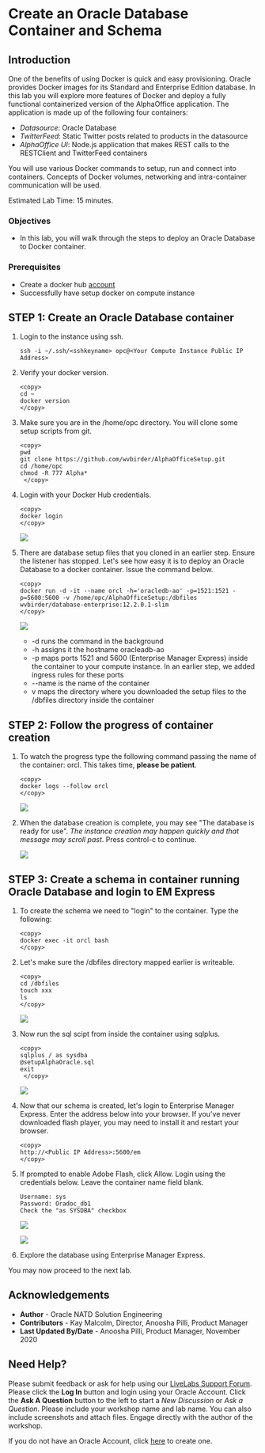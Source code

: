 # Create an Oracle Database Container and Schema

## Introduction

One of the benefits of using Docker is quick and easy provisioning.  Oracle provides Docker images for its Standard and Enterprise Edition database.  In this lab you will explore more features of Docker and deploy a fully functional containerized version of the AlphaOffice application. The application is made up of the following four containers:

- *Datasource*: Oracle Database
- *TwitterFeed*: Static Twitter posts related to products in the datasource
- *AlphaOffice UI*: Node.js application that makes REST calls to the RESTClient and TwitterFeed containers

You will use various Docker commands to setup, run and connect into containers. Concepts of Docker volumes, networking and intra-container communication will be used.

Estimated Lab Time: 15 minutes.

### Objectives

- In this lab, you will walk through the steps to deploy an Oracle Database to Docker container.

### Prerequisites

* Create a docker hub [account](http://hub.docker.com)
* Successfully have setup docker on compute instance

## **STEP 1:** Create an Oracle Database container

1. Login to the instance using ssh.

    ````
    ssh -i ~/.ssh/<sshkeyname> opc@<Your Compute Instance Public IP Address>
    ````

2.  Verify your docker version.

    ````
    <copy>
    cd ~
    docker version
    </copy>
    ````
3.  Make sure you are in the /home/opc directory.  You will clone some setup scripts from git.
    ````
    <copy>
    pwd
    git clone https://github.com/wvbirder/AlphaOfficeSetup.git
    cd /home/opc
    chmod -R 777 Alpha*
     </copy>
    ````

4.  Login with your Docker Hub credentials.

    ````
    <copy>
    docker login
    </copy>
    ````

    ![](images/section5step2.png " ")

5.  There are database setup files that you cloned in an earlier step.   Ensure the listener has stopped.  Let's see how easy it is to deploy an Oracle Database to a docker container.  Issue the command below.

    ````
    <copy>
    docker run -d -it --name orcl -h='oracledb-ao' -p=1521:1521 -p=5600:5600 -v /home/opc/AlphaOfficeSetup:/dbfiles wvbirder/database-enterprise:12.2.0.1-slim
    </copy>
    ````

    ![](images/section5step3.png " ")

    - -d runs the command in the background
    - -h assigns it the hostname oracleadb-ao
    - -p maps ports 1521 and 5600 (Enterprise Manager Express) inside the container to your compute instance. In an earlier step, we added ingress rules for these ports
    - --name is the name of the container
    - v maps the directory where you downloaded the setup files to the /dbfiles directory inside the container

## **STEP 2:** Follow the progress of container creation

1.  To watch the progress type the following command passing the name of the container:  orcl.  This takes time, **please be patient**.

    ````
    <copy>
    docker logs --follow orcl
    </copy>
    ````

    ![](images/section5step4.png " ")

2.  When the database creation is complete, you may see "The database is ready for use". *The instance creation may happen quickly and that message may scroll past*. Press control-c to continue.

    ![](images/section5step4b.png " ")


## **STEP 3:** Create a schema in container running Oracle Database and login to EM Express

1.  To create the schema we need to "login" to the container.  Type the following:

    ````
    <copy>
    docker exec -it orcl bash
    </copy>
    ````

2.  Let's make sure the /dbfiles directory mapped earlier is writeable.

    ````
    <copy>
    cd /dbfiles
    touch xxx
    ls
    </copy>
    ````

    ![](images/section6step2.png " ")

3.  Now run the sql scipt from inside the container using sqlplus.

    ````
    <copy>
    sqlplus / as sysdba
    @setupAlphaOracle.sql
    exit
     </copy>
    ````

    ![](images/section6step3.png " ")

4.  Now that our schema is created, let's login to Enterprise Manager Express.  Enter the address below into your browser.  If you've never downloaded flash player, you may need to install it and restart your browser.

    ````
    <copy>
    http://<Public IP Address>:5600/em
    </copy>
    ````

5.  If prompted to enable Adobe Flash, click Allow.  Login using the credentials below.  Leave the container name field blank.

    ````
    Username: sys
    Password: Oradoc_db1
    Check the "as SYSDBA" checkbox
    ````

    ![](images/em-express.png " ")

    ![](images/emexpress.png " ")

6. Explore the database using Enterprise Manager Express.

You may now proceed to the next lab.

## Acknowledgements
* **Author** - Oracle NATD Solution Engineering
* **Contributors** - Kay Malcolm, Director, Anoosha Pilli, Product Manager
* **Last Updated By/Date** - Anoosha Pilli, Product Manager, November 2020

## Need Help?
Please submit feedback or ask for help using our [LiveLabs Support Forum](https://community.oracle.com/tech/developers/categories/docker). Please click the **Log In** button and login using your Oracle Account. Click the **Ask A Question** button to the left to start a *New Discussion* or *Ask a Question*.  Please include your workshop name and lab name.  You can also include screenshots and attach files.  Engage directly with the author of the workshop.

If you do not have an Oracle Account, click [here](https://profile.oracle.com/myprofile/account/create-account.jspx) to create one. 
